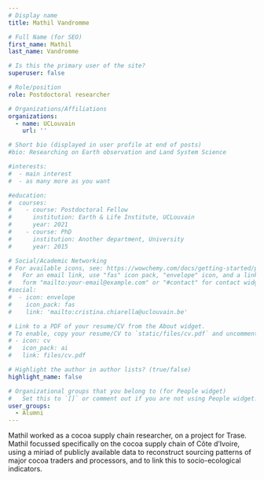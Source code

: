 ```yaml
---
# Display name
title: Mathil Vandromme 

# Full Name (for SEO)
first_name: Mathil 
last_name: Vandromme

# Is this the primary user of the site?
superuser: false

# Role/position
role: Postdoctoral researcher

# Organizations/Affiliations
organizations:
  - name: UCLouvain
    url: ''

# Short bio (displayed in user profile at end of posts)
#bio: Researching on Earth observation and Land System Science

#interests:
#  - main interest
#  - as many more as you want

#education:
#  courses:
#    - course: Postdoctoral Fellow 
#      institution: Earth & Life Institute, UCLouvain
#      year: 2021
#    - course: PhD 
#      institution: Another department, University
#      year: 2015

# Social/Academic Networking
# For available icons, see: https://wowchemy.com/docs/getting-started/page-builder/#icons
#   For an email link, use "fas" icon pack, "envelope" icon, and a link in the
#   form "mailto:your-email@example.com" or "#contact" for contact widget.
#social:
#  - icon: envelope
#    icon_pack: fas
#    link: 'mailto:cristina.chiarella@uclouvain.be'

# Link to a PDF of your resume/CV from the About widget.
# To enable, copy your resume/CV to `static/files/cv.pdf` and uncomment the lines below.
# - icon: cv
#   icon_pack: ai
#   link: files/cv.pdf

# Highlight the author in author lists? (true/false)
highlight_name: false

# Organizational groups that you belong to (for People widget)
#   Set this to `[]` or comment out if you are not using People widget.
user_groups:
  - Alumni
---
```

Mathil worked as a cocoa supply chain researcher, on a project for Trase. Mathil focussed specifically on the cocoa supply chain of Côte d’Ivoire, using a miriad of publicly available data to reconstruct sourcing patterns of major cocoa traders and processors, and to link this to socio-ecological indicators.